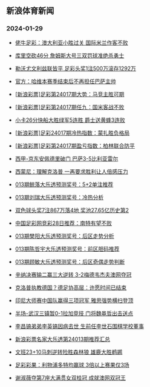 ## 新浪体育新闻 
### 2024-01-29

+ [佬牛足彩：澳大利亚小胜过关 国际米兰作客不败](https://sports.sina.com.cn/l/2024-01-28/doc-inaezuti5480958.shtml)

+ [库里空砍46分 詹姆斯大号三双罚球准绝杀勇士](https://sports.sina.com.cn/basketball/nba/2024-01-28/doc-inaezyzf5388909.shtml)

+ [勒沃尤文利兹联皆平 足彩头奖1注500万滚存1292万](https://sports.sina.com.cn/l/2024-01-28/doc-inaezqmm5604971.shtml)

+ [官方：哈维本赛季结束后不再担任巴萨主帅](https://sports.sina.com.cn/g/laliga/2024-01-28/doc-inaezutm2259386.shtml)

+ [[新浪彩票]足彩第24017期大势：马竞主胜可期](https://sports.sina.com.cn/l/2024-01-28/doc-inaezqmp2382294.shtml)

+ [[新浪彩票]足彩第24017期任九：国米客战不败](https://sports.sina.com.cn/l/2024-01-28/doc-inaezqmk2727340.shtml)

+ [小卡26分快船大胜绿军5连胜 爵士送黄蜂3连败](https://sports.sina.com.cn/basketball/nba/2024-01-28/doc-inaezuti5494664.shtml)

+ [[新浪彩票]足彩24017期冷热指数：蒙扎胜负格局](https://sports.sina.com.cn/l/2024-01-28/doc-inaezqmp2382813.shtml)

+ [[新浪彩票]足彩第24017期盈亏指数：柏林联合防平](https://sports.sina.com.cn/l/2024-01-28/doc-inaezqmf8170172.shtml)

+ [西甲-京东安佩德里破门 巴萨3-5比利亚雷尔](https://sports.sina.com.cn/g/laliga/2024-01-28/doc-inaezutc8046361.shtml)

+ [西蒙尼：理解克洛普 一再要求胜利让人倍感压力](https://sports.sina.com.cn/g/2024-01-28/doc-inaezcvr5835301.shtml)

+ [013期鲸落大乐透预测奖号：5+2单注推荐](https://sports.sina.com.cn/l/2024-01-28/doc-inafamrh9383186.shtml)

+ [013期刘瑞大乐透预测奖号：冷热分析](https://sports.sina.com.cn/l/2024-01-28/doc-inafamqz5148106.shtml)

+ [双色球头奖7注867万落4地 奖池27.65亿历史第2](https://sports.sina.com.cn/l/2024-01-28/doc-inafawfe2054749.shtml)

+ [中国足彩网竞彩28日推荐：南特有望不败](https://sports.sina.com.cn/l/2024-01-28/doc-inaezyzk5054347.shtml)

+ [013期樊阳大乐透预测奖号：后区走势分析](https://sports.sina.com.cn/l/2024-01-28/doc-inafamrc1924806.shtml)

+ [013期陈哲宇大乐透预测奖号：前区胆码推荐](https://sports.sina.com.cn/l/2024-01-28/doc-inafamrh9383301.shtml)

+ [013期顾敏大乐透预测奖号：后区奇偶走势判断](https://sports.sina.com.cn/l/2024-01-28/doc-inafamrc1924880.shtml)

+ [辛纳决赛输二赢三大逆转 3-2梅德韦杰夫澳网夺冠](https://sports.sina.com.cn/tennis/atp/2024-01-28/doc-inafawff8820300.shtml)

+ [克洛普执教德国？德足协高层：许愿时间已结束](https://sports.sina.com.cn/g/2024-01-28/doc-inaezcvm8406327.shtml)

+ [印尼大师赛中国队赢得三项冠军 雅思强势横扫登顶](https://sports.sina.com.cn/others/badmin/2024-01-28/doc-inafawey4617636.shtml)

+ [半场-武汉三镇暂0-1拉加竞技 门将魏黾哲出击送点](https://sports.sina.com.cn/china/j/2024-01-28/doc-inafawfe2048147.shtml)

+ [李昌镐弟弟李英镐因病去世 生前任李世石围棋学校董事](https://sports.sina.com.cn/go/2024-01-28/doc-inafarxi8933029.shtml)

+ [新浪彩票名家大乐透第24013期推荐汇总](https://sports.sina.com.cn/l/2024-01-28/doc-inafamqz5149619.shtml)

+ [文班23+10马刺逆转险胜森林狼 雄鹿大胜鹈鹕](https://sports.sina.com.cn/basketball/nba/2024-01-28/doc-inaezyzk5058959.shtml)

+ [足彩彩果：利物浦多特均赢球 3倍以上赛果仅3场](https://sports.sina.com.cn/l/2024-01-29/doc-inafcxsn4028698.shtml)

+ [谢淑薇夺第7座大满贯女双桂冠 成就澳网双冠王](https://sports.sina.com.cn/tennis/wta/2024-01-28/doc-inafafik9505474.shtml)

